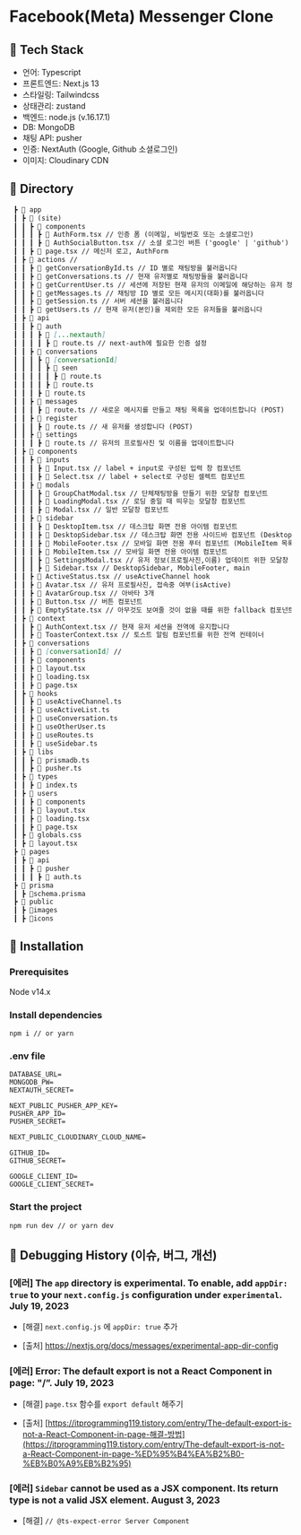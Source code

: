 # Facebook(Meta) Messenger Clone

## 📌 Tech Stack
- 언어: Typescript
- 프론트엔드: Next.js 13
- 스타일링: Tailwindcss
- 상태관리: zustand 
- 백엔드: node.js (v.16.17.1)
- DB: MongoDB
- 채팅 API: pusher
- 인증: NextAuth (Google, Github 소셜로그인)
- 이미지: Cloudinary CDN

## 📌 Directory
```markdown
 ┣ 📂 app
 ┃ ┣ 📂 (site)
 ┃ ┃ ┣ 📂 components
 ┃ ┃ ┃ ┣ 📜 AuthForm.tsx // 인증 폼 (이메일, 비밀번호 또는 소셜로그인)
 ┃ ┃ ┃ ┣ 📜 AuthSocialButton.tsx // 소셜 로그인 버튼 ('google' | 'github')
 ┃ ┃ ┣ 📜 page.tsx // 메신저 로고, AuthForm
 ┃ ┣ 📂 actions // 
 ┃ ┃ ┣ 📜 getConversationById.ts // ID 별로 채팅방을 불러옵니다 
 ┃ ┃ ┣ 📜 getConversations.ts // 현재 유저별로 채팅방들을 불러옵니다
 ┃ ┃ ┣ 📜 getCurrentUser.ts // 세션에 저장된 현재 유저의 이메일에 해당하는 유저 정보를 MongoDB에서 불러옵니다
 ┃ ┃ ┣ 📜 getMessages.ts // 채팅방 ID 별로 모든 메시지(대화)를 불러옵니다 
 ┃ ┃ ┣ 📜 getSession.ts // 서버 세션을 불러옵니다
 ┃ ┃ ┣ 📜 getUsers.ts // 현재 유저(본인)을 제외한 모든 유저들을 불러옵니다
 ┃ ┣ 📂 api
 ┃ ┃ ┣ 📂 auth
 ┃ ┃ ┃ ┣ 📂 [...nextauth]
 ┃ ┃ ┃ ┃ ┣ 📂 route.ts // next-auth에 필요한 인증 설정
 ┃ ┃ ┣ 📂 conversations
 ┃ ┃ ┃ ┣ 📂 [conversationId]
 ┃ ┃ ┃ ┃ ┣ 📂 seen
 ┃ ┃ ┃ ┃ ┃ ┣ 📂 route.ts
 ┃ ┃ ┃ ┃ ┣ 📂 route.ts
 ┃ ┃ ┃ ┣ 📜 route.ts
 ┃ ┃ ┣ 📂 messages
 ┃ ┃ ┃ ┣ 📜 route.ts // 새로운 메시지를 만들고 채팅 목록을 업데이트합니다 (POST)
 ┃ ┃ ┣ 📂 register
 ┃ ┃ ┃ ┣ 📜 route.ts // 새 유저를 생성합니다 (POST)
 ┃ ┃ ┣ 📂 settings
 ┃ ┃ ┃ ┣ 📜 route.ts // 유저의 프로필사진 및 이름을 업데이트합니다
 ┃ ┣ 📂 components
 ┃ ┃ ┣ 📂 inputs
 ┃ ┃ ┃ ┣ 📜 Input.tsx // label + input로 구성된 입력 창 컴포넌트
 ┃ ┃ ┃ ┣ 📜 Select.tsx // label + select로 구성된 셀렉트 컴포넌트
 ┃ ┃ ┣ 📂 modals
 ┃ ┃ ┃ ┣ 📜 GroupChatModal.tsx // 단체채팅방을 만들기 위한 모달창 컴포넌트
 ┃ ┃ ┃ ┣ 📜 LoadingModal.tsx // 로딩 중일 때 띄우는 모달창 컴포넌트
 ┃ ┃ ┃ ┣ 📜 Modal.tsx // 일반 모달창 컴포넌트
 ┃ ┃ ┣ 📂 sidebar
 ┃ ┃ ┃ ┣ 📜 DesktopItem.tsx // 데스크탑 화면 전용 아이템 컴포넌트
 ┃ ┃ ┃ ┣ 📜 DesktopSidebar.tsx // 데스크탑 화면 전용 사이드바 컴포넌트 (DesktopItem 목록)
 ┃ ┃ ┃ ┣ 📜 MobileFooter.tsx // 모바일 화면 전용 푸터 컴포넌트 (MobileItem 목록)
 ┃ ┃ ┃ ┣ 📜 MobileItem.tsx // 모바일 화면 전용 아이템 컴포넌트 
 ┃ ┃ ┃ ┣ 📜 SettingsModal.tsx // 유저 정보(프로필사진,이름) 업데이트 위한 모달창 컴포넌트
 ┃ ┃ ┃ ┣ 📜 Sidebar.tsx // DesktopSidebar, MobileFooter, main 
 ┃ ┃ ┣ 📜 ActiveStatus.tsx // useActiveChannel hook
 ┃ ┃ ┣ 📜 Avatar.tsx // 유저 프로필사진, 접속중 여부(isActive)
 ┃ ┃ ┣ 📜 AvatarGroup.tsx // 아바타 3개
 ┃ ┃ ┣ 📜 Button.tsx // 버튼 컴포넌트
 ┃ ┃ ┣ 📜 EmptyState.tsx // 아무것도 보여줄 것이 없을 때를 위한 fallback 컴포넌트
 ┃ ┣ 📂 context
 ┃ ┃ ┣ 📜 AuthContext.tsx // 현재 유저 세션을 전역에 유지합니다
 ┃ ┃ ┣ 📜 ToasterContext.tsx // 토스트 알림 컴포넌트를 위한 전역 컨테이너
 ┃ ┣ 📂 conversations
 ┃ ┃ ┣ 📂 [conversationId] // 
 ┃ ┃ ┣ 📂 components
 ┃ ┃ ┣ 📜 layout.tsx
 ┃ ┃ ┣ 📜 loading.tsx
 ┃ ┃ ┣ 📜 page.tsx
 ┃ ┣ 📂 hooks
 ┃ ┃ ┣ 📜 useActiveChannel.ts
 ┃ ┃ ┣ 📜 useActiveList.ts
 ┃ ┃ ┣ 📜 useConversation.ts
 ┃ ┃ ┣ 📜 useOtherUser.ts
 ┃ ┃ ┣ 📜 useRoutes.ts
 ┃ ┃ ┣ 📜 useSidebar.ts
 ┃ ┣ 📂 libs
 ┃ ┃ ┣ 📜 prismadb.ts
 ┃ ┃ ┣ 📜 pusher.ts
 ┃ ┣ 📂 types
 ┃ ┃ ┣ 📜 index.ts
 ┃ ┣ 📂 users
 ┃ ┃ ┣ 📂 components
 ┃ ┃ ┣ 📜 layout.tsx
 ┃ ┃ ┣ 📜 loading.tsx
 ┃ ┃ ┣ 📜 page.tsx
 ┃ ┣ 📜 globals.css
 ┃ ┣ 📜 layout.tsx
 ┣ 📂 pages
 ┃ ┣ 📂 api
 ┃ ┃ ┣ 📂 pusher
 ┃ ┃ ┃ ┣ 📂 auth.ts
 ┣ 📂 prisma
 ┃ ┣ 📂schema.prisma
 ┣ 📂 public
 ┃ ┣ 📂images
 ┃ ┣ 📂icons
```

## 📌 Installation
### Prerequisites
Node v14.x

### Install dependencies
```
npm i // or yarn
```
### .env file
```
DATABASE_URL=
MONGODB_PW=
NEXTAUTH_SECRET=

NEXT_PUBLIC_PUSHER_APP_KEY=
PUSHER_APP_ID=
PUSHER_SECRET=

NEXT_PUBLIC_CLOUDINARY_CLOUD_NAME=

GITHUB_ID=
GITHUB_SECRET=

GOOGLE_CLIENT_ID=
GOOGLE_CLIENT_SECRET=
```
### Start the project
```
npm run dev // or yarn dev
```

## 📌 Debugging History (이슈, 버그, 개선)

### [에러] The `app` directory is experimental. To enable, add `appDir: true` to your `next.config.js` configuration under `experimental`. July 19, 2023 

- [해결] `next.config.js` 에 `appDir: true` 추가

- [출처] https://nextjs.org/docs/messages/experimental-app-dir-config


### [에러] Error: The default export is not a React Component in page: "/”. July 19, 2023 

- [해결] `page.tsx` 함수를 `export default` 해주기

- [출처] [https://itprogramming119.tistory.com/entry/The-default-export-is-not-a-React-Component-in-page-해결-방법](https://itprogramming119.tistory.com/entry/The-default-export-is-not-a-React-Component-in-page-%ED%95%B4%EA%B2%B0-%EB%B0%A9%EB%B2%95)


### [에러] `Sidebar` cannot be used as a JSX component. Its return type is not a valid JSX element. August 3, 2023 

- [해결] `// @ts-expect-error Server Component`
